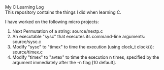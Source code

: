 My C Learning Log<br>
This repository contains the things I did when learning C.

I have worked on the following micro projects:<br>
1. Next Permutation of a string: source/nextp.c<br>
2. An executable "sysc" that executes its command-line arguments: source/sysc.c<br>
3. Modify "sysc" to "timex" to time the execution (using clock_t clock()): source/timex.c<br>
4. Modify "timex" to "avtex" to time the execution n times, specified by the argument immediately after the -n flag [10 default].

<!-- Variadic and Callback Functions [Under Construction]
4. Timing various sorts on Random Input [Scheduled]
5. Multithreaded Merge Sort [Scheduled]
6. Google Search API [Scheduled] -->
